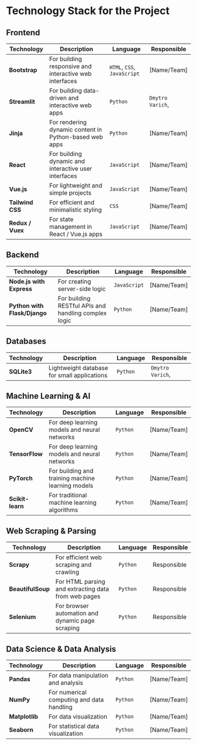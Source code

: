 # Technology Stack for the Project

## Frontend

| Technology           | Description                                           | Language | Responsible |
|----------------------|-------------------------------------------------------|-------------|-------------|
| **Bootstrap**            | For building responsive and interactive web interfaces | `HTML`, `CSS`, `JavaScript`  | [Name/Team] |
| **Streamlit**            | 	For building data-driven and interactive web apps | `Python`  | `Dmytro Varich`, |
| **Jinja**            | 	For rendering dynamic content in Python-based web apps | `Python`  | [Name/Team] |
| **React**            | For building dynamic and interactive user interfaces | `JavaScript`  | [Name/Team] |
| **Vue.js**           | For lightweight and simple projects                  | `JavaScript` | [Name/Team] |
| **Tailwind CSS**     | For efficient and minimalistic styling               | `CSS` | [Name/Team] |
| **Redux / Vuex**     | For state management in React / Vue.js apps           | `JavaScript` | [Name/Team] |

## Backend

| Technology           | Description                                           | Language | Responsible |
|----------------------|-------------------------------------------------------|-------------|-------------|
| **Node.js with Express** | For creating server-side logic                      | `JavaScript` | [Name/Team] |
| **Python with Flask/Django** | For building RESTful APIs and handling complex logic | `Python` | [Name/Team] |

## Databases

| Technology           | Description                                           | Language | Responsible |
|----------------------|-------------------------------------------------------|-------------|-------------|
| **SQLite3**          | Lightweight database for small applications          | `Python`  | `Dmytro Varich`,  |

## Machine Learning & AI

| Technology           | Description                                           | Language | Responsible |
|----------------------|-------------------------------------------------------|-------------|-------------|
| **OpenCV**       | For deep learning models and neural networks          | `Python` | [Name/Team] |
| **TensorFlow**       | For deep learning models and neural networks          | `Python` | [Name/Team] |
| **PyTorch**          | For building and training machine learning models     | `Python` | [Name/Team] |
| **Scikit-learn**     | For traditional machine learning algorithms           | `Python` | [Name/Team] |

## Web Scraping & Parsing

| Technology           | Description                                           | Language | Responsible |
|----------------------|-------------------------------------------------------|-------------|-------------|
| **Scrapy**           | For efficient web scraping and crawling               | `Python` | Responsible |
| **BeautifulSoup**    | For HTML parsing and extracting data from web pages   | `Python` | Responsible |
| **Selenium**         | For browser automation and dynamic page scraping      | `Python` | Responsible |

## Data Science & Data Analysis

| Technology           | Description                                           | Language | Responsible |
|----------------------|-------------------------------------------------------|-------------|-------------|
| **Pandas**           | For data manipulation and analysis                    | `Python` | [Name/Team] |
| **NumPy**            | For numerical computing and data handling            | `Python` | [Name/Team] |
| **Matplotlib**       | For data visualization                                | `Python` | [Name/Team] |
| **Seaborn**          | For statistical data visualization                    | `Python` | [Name/Team] |
